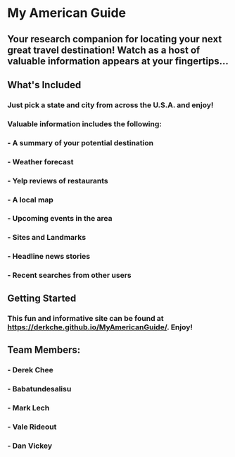 # My American Guide

## Your research companion for locating your next great travel destination! Watch as a host of valuable information appears at your fingertips...

## What's Included

### Just pick a state and city from across the U.S.A. and enjoy!

### Valuable information includes the following:

### - A summary of your potential destination

### - Weather forecast

### - Yelp reviews of restaurants

### - A local map

### - Upcoming events in the area

### - Sites and Landmarks

### - Headline news stories

### - Recent searches from other users

## Getting Started

### This fun and informative site can be found at <a href="https://derkche.github.io/MyAmericanGuide/">https://derkche.github.io/MyAmericanGuide/</a>. Enjoy!

## Team Members:

### - Derek Chee

### - Babatundesalisu

### - Mark Lech

### - Vale Rideout

### - Dan Vickey
